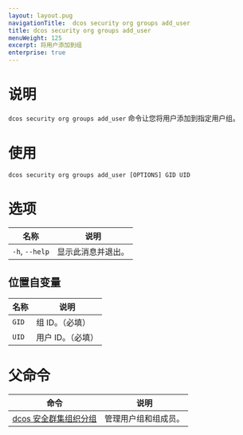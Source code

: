 ```yaml
---
layout: layout.pug
navigationTitle:  dcos security org groups add_user
title: dcos security org groups add_user
menuWeight: 125
excerpt: 将用户添加到组
enterprise: true
---
```

# 说明

`dcos security org groups add_user` 命令让您将用户添加到指定用户组。

# 使用

```
dcos security org groups add_user [OPTIONS] GID UID
```

# 选项

| 名称 | 说明 |
|---------|-------------|
| `-h`, `--help` | 显示此消息并退出。|


## 位置自变量

| 名称 | 说明 |
|---------|-------------|
| `GID` | 组 ID。（必填）|
| `UID` | 用户 ID。（必填）|

# 父命令

| 命令 | 说明 |
|---------|-------------|
| [dcos 安全群集组织分组](/cn/1.12/cli/command-reference/dcos-security/dcos-security-org/dcos-security-org-groups/) | 管理用户组和组成员。 |
